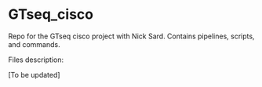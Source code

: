 # GTseq_cisco

Repo for the GTseq cisco project with Nick Sard. Contains pipelines, scripts, and commands.

Files description:

[To be updated]
